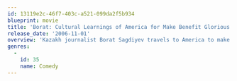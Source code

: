 ```yaml
---
id: 13119e2c-46f7-403c-a521-099da2f5b934
blueprint: movie
title: 'Borat: Cultural Learnings of America for Make Benefit Glorious Nation of Kazakhstan'
release_date: '2006-11-01'
overview: 'Kazakh journalist Borat Sagdiyev travels to America to make a documentary. As he zigzags across the nation, Borat meets real people in real situations with hysterical consequences. His backwards behavior generates strong reactions around him exposing prejudices and hypocrisies in American culture.'
genres:
  -
    id: 35
    name: Comedy
---
```

